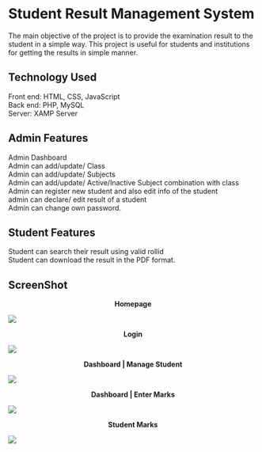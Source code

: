 #  Student Result Management System

The main objective of the project is to provide the examination result to the student in a simple way.
This project is useful for students and institutions for getting the results in simple manner.

## Technology Used

Front end: HTML, CSS, JavaScript <br/>
Back end: PHP, MySQL  <br/>
Server: XAMP Server

## Admin Features

Admin Dashboard <br/>
Admin can add/update/ Class <br/>
Admin can add/update/ Subjects  <br/>
Admin can add/update/ Active/Inactive Subject combination with class  <br/>
Admin can register new student and also edit info of the student  <br/>
admin can declare/ edit  result of a student  <br/>
Admin can change own password.

## Student Features

Student can search their result using valid rollid <br/>
Student can download the result in the PDF format.

## ScreenShot

<p align="center"><b>Homepage</b></p>
<img src="https://github.com/Govind155/Student-Result-Management-System/blob/master/images/screenshot01.PNG">

<p align="center"><b>Login</b></p>
<img src="https://github.com/Govind155/Student-Result-Management-System/blob/master/images/screenshot02.PNG">

<p align="center"><b>Dashboard | Manage Student </b></p>
<img src="https://github.com/Govind155/Student-Result-Management-System/blob/master/images/screenshot03.PNG">

<p align="center"><b>Dashboard | Enter Marks</b></p>
<img src="https://github.com/Govind155/Student-Result-Management-System/blob/master/images/screenshot04.PNG">

<p align="center"><b>Student Marks</b></p>
<img src="https://github.com/Govind155/Student-Result-Management-System/blob/master/images/screenshot05.PNG">

 

 

 

 


 

